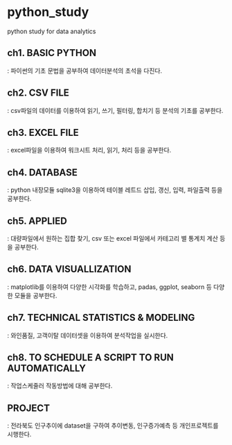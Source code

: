 # python_study
python study  for data analytics

<h2> ch1. BASIC PYTHON </h2>   
: 파이썬의 기초 문법을 공부하여 데이터분석의 초석을 다진다.

<h2> ch2. CSV FILE </h2> 
: csv파일의 데이터를 이용하여 읽기, 쓰기, 필터링, 합치기 등 분석의 기초를 공부한다.

<h2> ch3. EXCEL FILE </h2> 
: excel파일을 이용하여 워크시트 처리, 읽기, 처리 등을 공부한다.

<h2> ch4. DATABASE </h2> 
: python 내장모듈 sqlite3을 이용하여 테이블 레트드 삽입, 갱신, 입력, 파일출력 등을 공부한다.

<h2> ch5. APPLIED </h2> 
: 대량파일에서 원하는 집합 찾기, csv 또는 excel 파일에서 카테고리 별 통계치 계산 등을 공부한다.

<h2> ch6. DATA VISUALLIZATION </h2> 
: matplotlib를 이용하여 다양한 시각화를 학습하고, padas, ggplot, seaborn 등 다양한 모듈을 공부한다.

<h2> ch7. TECHNICAL STATISTICS & MODELING </h2> 
: 와인품질, 고객이탈 데이터셋을 이용하여 분석작업을 실시한다.

<h2> ch8. TO SCHEDULE A SCRIPT TO RUN AUTOMATICALLY </h2> 
: 작업스케줄러 작동방법에 대해 공부한다. 

<h2> PROJECT </h2> 
: 전라북도 인구추이에 dataset을 구하여 추이변동, 인구증가예측 등 개인프로젝트를 시행한다.
